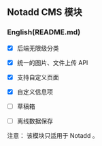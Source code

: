 ## Notadd CMS 模块

### English(README.md)

- [x] 后端无限级分类
- [x] 统一的图片、文件上传 API
- [x] 支持自定义页面
- [x] 自定义信息项
- [ ] 草稿箱
- [ ] 离线数据保存


注意： 该模块只适用于 Notadd 。

